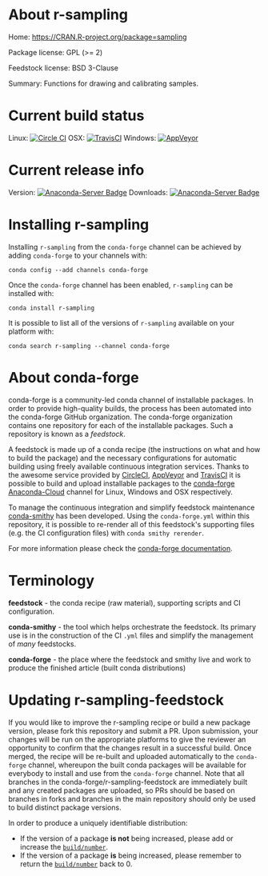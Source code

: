 About r-sampling
================

Home: https://CRAN.R-project.org/package=sampling

Package license: GPL (>= 2)

Feedstock license: BSD 3-Clause

Summary: Functions for drawing and calibrating samples.



Current build status
====================

Linux: [![Circle CI](https://circleci.com/gh/conda-forge/r-sampling-feedstock.svg?style=shield)](https://circleci.com/gh/conda-forge/r-sampling-feedstock)
OSX: [![TravisCI](https://travis-ci.org/conda-forge/r-sampling-feedstock.svg?branch=master)](https://travis-ci.org/conda-forge/r-sampling-feedstock)
Windows: [![AppVeyor](https://ci.appveyor.com/api/projects/status/github/conda-forge/r-sampling-feedstock?svg=True)](https://ci.appveyor.com/project/conda-forge/r-sampling-feedstock/branch/master)

Current release info
====================
Version: [![Anaconda-Server Badge](https://anaconda.org/conda-forge/r-sampling/badges/version.svg)](https://anaconda.org/conda-forge/r-sampling)
Downloads: [![Anaconda-Server Badge](https://anaconda.org/conda-forge/r-sampling/badges/downloads.svg)](https://anaconda.org/conda-forge/r-sampling)

Installing r-sampling
=====================

Installing `r-sampling` from the `conda-forge` channel can be achieved by adding `conda-forge` to your channels with:

```
conda config --add channels conda-forge
```

Once the `conda-forge` channel has been enabled, `r-sampling` can be installed with:

```
conda install r-sampling
```

It is possible to list all of the versions of `r-sampling` available on your platform with:

```
conda search r-sampling --channel conda-forge
```


About conda-forge
=================

conda-forge is a community-led conda channel of installable packages.
In order to provide high-quality builds, the process has been automated into the
conda-forge GitHub organization. The conda-forge organization contains one repository
for each of the installable packages. Such a repository is known as a *feedstock*.

A feedstock is made up of a conda recipe (the instructions on what and how to build
the package) and the necessary configurations for automatic building using freely
available continuous integration services. Thanks to the awesome service provided by
[CircleCI](https://circleci.com/), [AppVeyor](http://www.appveyor.com/)
and [TravisCI](https://travis-ci.org/) it is possible to build and upload installable
packages to the [conda-forge](https://anaconda.org/conda-forge)
[Anaconda-Cloud](http://docs.anaconda.org/) channel for Linux, Windows and OSX respectively.

To manage the continuous integration and simplify feedstock maintenance
[conda-smithy](http://github.com/conda-forge/conda-smithy) has been developed.
Using the ``conda-forge.yml`` within this repository, it is possible to re-render all of
this feedstock's supporting files (e.g. the CI configuration files) with ``conda smithy rerender``.

For more information please check the [conda-forge documentation](https://conda-forge.org/docs/).

Terminology
===========

**feedstock** - the conda recipe (raw material), supporting scripts and CI configuration.

**conda-smithy** - the tool which helps orchestrate the feedstock.
                   Its primary use is in the construction of the CI ``.yml`` files
                   and simplify the management of *many* feedstocks.

**conda-forge** - the place where the feedstock and smithy live and work to
                  produce the finished article (built conda distributions)


Updating r-sampling-feedstock
=============================

If you would like to improve the r-sampling recipe or build a new
package version, please fork this repository and submit a PR. Upon submission,
your changes will be run on the appropriate platforms to give the reviewer an
opportunity to confirm that the changes result in a successful build. Once
merged, the recipe will be re-built and uploaded automatically to the
`conda-forge` channel, whereupon the built conda packages will be available for
everybody to install and use from the `conda-forge` channel.
Note that all branches in the conda-forge/r-sampling-feedstock are
immediately built and any created packages are uploaded, so PRs should be based
on branches in forks and branches in the main repository should only be used to
build distinct package versions.

In order to produce a uniquely identifiable distribution:
 * If the version of a package **is not** being increased, please add or increase
   the [``build/number``](http://conda.pydata.org/docs/building/meta-yaml.html#build-number-and-string).
 * If the version of a package **is** being increased, please remember to return
   the [``build/number``](http://conda.pydata.org/docs/building/meta-yaml.html#build-number-and-string)
   back to 0.
